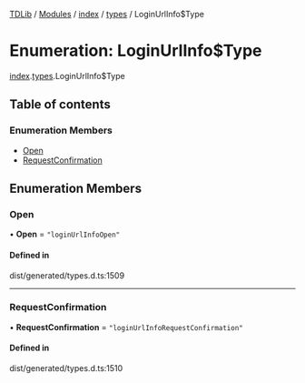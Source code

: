 [TDLib](../README.md) / [Modules](../modules.md) / [index](../modules/index.md) / [types](../modules/index.types.md) / LoginUrlInfo$Type

# Enumeration: LoginUrlInfo$Type

[index](../modules/index.md).[types](../modules/index.types.md).LoginUrlInfo$Type

## Table of contents

### Enumeration Members

- [Open](index.types.LoginUrlInfo_Type.md#open)
- [RequestConfirmation](index.types.LoginUrlInfo_Type.md#requestconfirmation)

## Enumeration Members

### Open

• **Open** = ``"loginUrlInfoOpen"``

#### Defined in

dist/generated/types.d.ts:1509

___

### RequestConfirmation

• **RequestConfirmation** = ``"loginUrlInfoRequestConfirmation"``

#### Defined in

dist/generated/types.d.ts:1510

